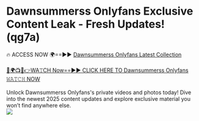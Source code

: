 # Dawnsummerss Onlyfans Exclusive Content Leak - Fresh Updates! (qg7a)

🔥 ACCESS NOW 🌍==►► <a href="https://tinyurl.com/kvy9nzfs" rel="nofollow">Dawnsummerss Onlyfans Latest Collection</a>
<br><br>
[🔴🌍📺📱👉WA𝚃CH Now==►► CLICK HERE TO Dawnsummerss Onlyfans 𝚆𝙰𝚃𝙲𝙷 NOW](https://tinyurl.com/kvy9nzfs)
<br><br>
Unlock Dawnsummerss Onlyfans's private videos and photos today! Dive into the newest 2025 content updates and explore exclusive material you won’t find anywhere else.
<br>
<a href="https://tinyurl.com/kvy9nzfs" rel="nofollow" data-target="animated-image.originalLink"><img src="https://camo.githubusercontent.com/8a4f000d20f83aca3bf7ec5f350d767afa0574a8a352519fd8cfa583a6f93a33/68747470733a2f2f692e696d6775722e636f6d2f644a486b345a712e676966" data-canonical-src="https://i.imgur.com/dJHk4Zq.gif" style="max-width: 100%; display: inline-block;" data-target="animated-image.originalImage"></a>
<br>

